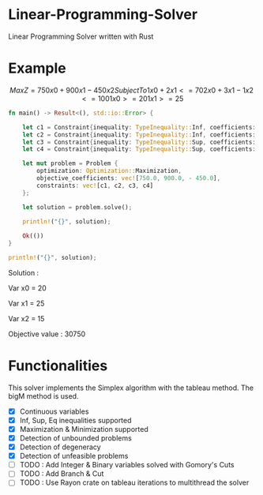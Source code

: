# Linear-Programming-Solver
Linear Programming Solver written with Rust

# Example

```math
Max Z = 750x0 + 900x1 - 450x2
Subject To 
1x0 + 2x1       <= 70
2x0 + 3x1 - 1x2 <= 100
1x0             >= 20
      1x1       >=25
```

```rust
fn main() -> Result<(), std::io::Error> {

    let c1 = Constraint{inequality: TypeInequality::Inf, coefficients: vec![1.0, 2.0, 0.0], b: 70.0};
    let c2 = Constraint{inequality: TypeInequality::Inf, coefficients: vec![2.0, 3.0, - 1.0], b: 100.0};
    let c3 = Constraint{inequality: TypeInequality::Sup, coefficients: vec![1.0, 0.0, 0.0], b: 20.0};
    let c4 = Constraint{inequality: TypeInequality::Sup, coefficients: vec![0.0, 1.0, 0.0], b: 25.0};

    let mut problem = Problem {
        optimization: Optimization::Maximization,
        objective_coefficients: vec![750.0, 900.0, - 450.0],
        constraints: vec![c1, c2, c3, c4]
    };

    let solution = problem.solve();
    
    println!("{}", solution);

    Ok(())
}
```


```rust
println!("{}", solution);
```

Solution :

Var x0 = 20

Var x1 = 25

Var x2 = 15

Objective value : 30750

# Functionalities
This solver implements the Simplex algorithm with the tableau method.
The bigM method is used.

- [x] Continuous variables
- [x] Inf, Sup, Eq inequalities supported
- [x] Maximization & Minimization supported
- [x] Detection of unbounded problems
- [x] Detection of degeneracy
- [x] Detection of unfeasible problems
- [ ] TODO : Add Integer & Binary variables solved with Gomory's Cuts
- [ ] TODO : Add Branch & Cut
- [ ] TODO : Use Rayon crate on tableau iterations to multithread the solver
